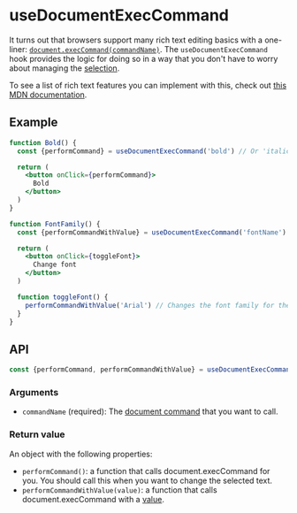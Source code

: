 # useDocumentExecCommand
It turns out that browsers support many rich text editing basics with a one-liner: [`document.execCommand(commandName)`](https://developer.mozilla.org/en-US/docs/Web/API/Document/execCommand).
The `useDocumentExecCommand` hook provides the logic for doing so in a way that you don't have to worry about managing the [selection](https://developer.mozilla.org/en-US/docs/Web/API/Selection).

To see a list of rich text features you can implement with this, check out [this MDN documentation](https://developer.mozilla.org/en-US/docs/Web/API/Document/execCommand#Commands).

## Example

```jsx
function Bold() {
  const {performCommand} = useDocumentExecCommand('bold') // Or 'italic', 'underline', or many other commands.

  return (
    <button onClick={performCommand}>
      Bold
    </button>
  )
}

function FontFamily() {
  const {performCommandWithValue} = useDocumentExecCommand('fontName')

  return (
    <button onClick={toggleFont}>
      Change font
    </button>
  )

  function toggleFont() {
    performCommandWithValue('Arial') // Changes the font family for the currently selected text to Arial
  }
}
```

## API
```js
const {performCommand, performCommandWithValue} = useDocumentExecCommand(commandName)
```

### Arguments
- `commandName` (required): The [document command](https://developer.mozilla.org/en-US/docs/Web/API/Document/execCommand#Commands) that you want to call.

### Return value
An object with the following properties:
- `performCommand()`: a function that calls document.execCommand for you. You should call this when you want to change the selected text.
- `performCommandWithValue(value)`: a function that calls document.execCommand with a [value](https://developer.mozilla.org/en-US/docs/Web/API/Document/execCommand#Parameters).
